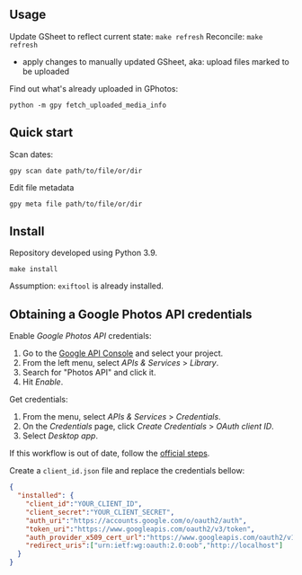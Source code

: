 ## Usage

Update GSheet to reflect current state: `make refresh`
Reconcile: `make refresh`
  - apply changes to manually updated GSheet, aka: upload files marked to be uploaded

Find out what's already uploaded in GPhotos:
```shell
python -m gpy fetch_uploaded_media_info
```


## Quick start

Scan dates:

```shell
gpy scan date path/to/file/or/dir
```

<!--
Scan GPS coordinates:

```shell
gpy scan gps path/to/file/or/dir
```
-->

Edit file metadata

```shell
gpy meta file path/to/file/or/dir
```

## Install

Repository developed using Python 3.9.

```shell
make install
```

Assumption: `exiftool` is already installed.

## Obtaining a Google Photos API credentials

Enable _Google Photos API_ credentials:

1. Go to the [Google API Console][1] and select your project.
2. From the left menu, select _APIs & Services_ > _Library_.
3. Search for "Photos API" and click it.
4. Hit _Enable_.

Get credentials:

1. From the menu, select _APIs & Services_ > _Credentials_.
2. On the _Credentials_ page, click _Create Credentials_ > _OAuth client ID_.
3. Select _Desktop app_.

If this workflow is out of date, follow the [official steps][2].

Create a `client_id.json` file and replace the credentials bellow:

```json
{
  "installed": {
    "client_id":"YOUR_CLIENT_ID",
    "client_secret":"YOUR_CLIENT_SECRET",
    "auth_uri":"https://accounts.google.com/o/oauth2/auth",
    "token_uri":"https://www.googleapis.com/oauth2/v3/token",
    "auth_provider_x509_cert_url":"https://www.googleapis.com/oauth2/v1/certs",
    "redirect_uris":["urn:ietf:wg:oauth:2.0:oob","http://localhost"]
  }
}
```

[1]: https://console.developers.google.com/apis/library "GCP Console"
[2]: https://developers.google.com/photos/library/guides/get-started "Google Photos APIs - Get started with REST"
